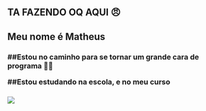 ## TA FAZENDO OQ AQUI 😠

<h2> Meu nome é Matheus </h2>
<h3>
<p> ##Estou no caminho para se tornar um grande cara de programa 🤫😱
<p> ##Estou estudando na escola, e no meu curso </p>
<h3/>


![](https://media1.tenor.com/m/MHtnl9iadvgAAAAd/rikoamv-sukuna.gif)

 
 
 </html>

